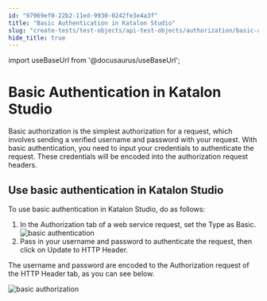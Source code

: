 ```yaml
---
id: "97069ef0-22b2-11ed-9930-0242fe3e4a3f"
title: "Basic Authentication in Katalon Studio"
slug: "create-tests/test-objects/api-test-objects/authorization/basic-authentication-in-katalon-studio"
hide_title: true
---
```

import useBaseUrl from '@docusaurus/useBaseUrl';


# <a id="id_1" class="anchor_top_offset"/><a id="ariaid-title1" class="anchor_top_offset"/> Basic Authentication in <span xmlns="http://www.w3.org/1999/xhtml" className="ph">Katalon Studio</span> 

<p xmlns="http://www.w3.org/1999/xhtml" className="p">Basic authorization is the simplest authorization for a request, which involves sending a verified username and password with your request. With basic authentication, you need to input your credentials to authenticate the request. These credentials will be encoded into the authorization request headers.</p> 

## <a id="task-5613" class="anchor_top_offset"/>Use basic authentication in <span xmlns="http://www.w3.org/1999/xhtml" className="ph">Katalon Studio</span> 

<section xmlns="http://www.w3.org/1999/xhtml" className="section context">To use basic authentication in <span className="ph">Katalon Studio</span>, do as follows:</section> 
<ol xmlns="http://www.w3.org/1999/xhtml" className="ol steps"><li className="li step stepexpand"><span className="ph cmd">In the <span className="ph uicontrol">Authorization</span> tab of a web service request, set the <span className="ph uicontrol">Type</span> as <span className="ph uicontrol">Basic</span>.</span><div className="itemgroup info"><img className="image" src={useBaseUrl("/970873b0-22b2-11ed-9930-0242fe3e4a3f.png")} alt="basic authentication" /></div></li><li className="li step stepexpand"><span className="ph cmd">Pass in your username and password to authenticate the request, then click on <span className="ph uicontrol">Update to HTTP Header</span>. </span></li></ol> 
<section xmlns="http://www.w3.org/1999/xhtml" className="section result"><p className="p">The username and password are encoded to the <span className="ph uicontrol">Authorization</span> request of the <span className="ph uicontrol">HTTP Header</span> tab, as you can see below. </p><p className="p"><img className="image" src={useBaseUrl("/970629c0-22b2-11ed-9930-0242fe3e4a3f.png")} alt="basic authorization" /></p></section> 
